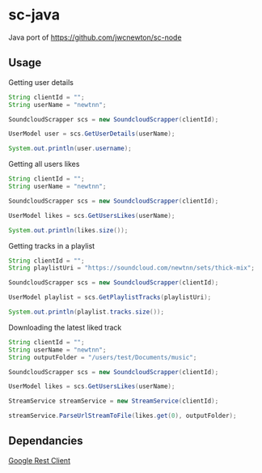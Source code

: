 # sc-java
Java port of https://github.com/jwcnewton/sc-node

## Usage

Getting user details
```java
String clientId = "";
String userName = "newtnn";

SoundcloudScrapper scs = new SoundcloudScrapper(clientId);

UserModel user = scs.GetUserDetails(userName);

System.out.println(user.username);
```

Getting all users likes
```java
String clientId = "";
String userName = "newtnn";

SoundcloudScrapper scs = new SoundcloudScrapper(clientId);

UserModel likes = scs.GetUsersLikes(userName);

System.out.println(likes.size());
```

Getting tracks in a playlist
```java
String clientId = "";
String playlistUri = "https://soundcloud.com/newtnn/sets/thick-mix";

SoundcloudScrapper scs = new SoundcloudScrapper(clientId);

UserModel playlist = scs.GetPlaylistTracks(playlistUri);

System.out.println(playlist.tracks.size());
```

Downloading the latest liked track
```java
String clientId = "";
String userName = "newtnn";
String outputFolder = "/users/test/Documents/music";

SoundcloudScrapper scs = new SoundcloudScrapper(clientId);

UserModel likes = scs.GetUsersLikes(userName);

StreamService streamService = new StreamService(clientId);

streamService.ParseUrlStreamToFile(likes.get(0), outputFolder);
```

## Dependancies
[Google Rest Client](https://developers.google.com/api-client-library/java/google-http-java-client/)
